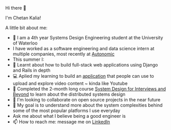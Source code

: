 Hi there 👋

I'm Chetan Kalia!

A little bit about me:

* :school: I am a 4th year Systems Design Engineering student at the University of Waterloo
* I have worked as a software engineering and data science intern at multiple companies, most recently at <a href = "https://autonomic.com/">Autonomic</a>
*  This summer I:
  * 🌱 Learnt about how to build full-stack web applications using Django and Rails in depth
  * :computer: Aplied my learning to build an <a href = "https://github.com/Ckalia11/django-challenge">application</a> that people can use to upload and explore video content ~ kinda like Youtube
  * :open_book:	Completed the 2-month long course <a href = "https://systemdesignthinking.thinkific.com/courses/system-design-for-interviews-and-beyond">System Design for Interviews and Beyond</a> to learn about the distributed systems design
* 👯 I'm looking to collaborate on open source projects in the near future
* 🥅 My goal is to understand more about the system complexities behind some of the most popular platforms I use everyday
* Ask me about what I believe being a good engineer is
* 📫 How to reach me: message me on <a href = "https://www.linkedin.com/in/ckalia149/">LinkedIn</a>
